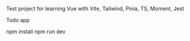 Test project for learning Vue with Vite, Tailwind, Pinia, TS, Moment, Jest

Todo app

npm install
npm run dev
